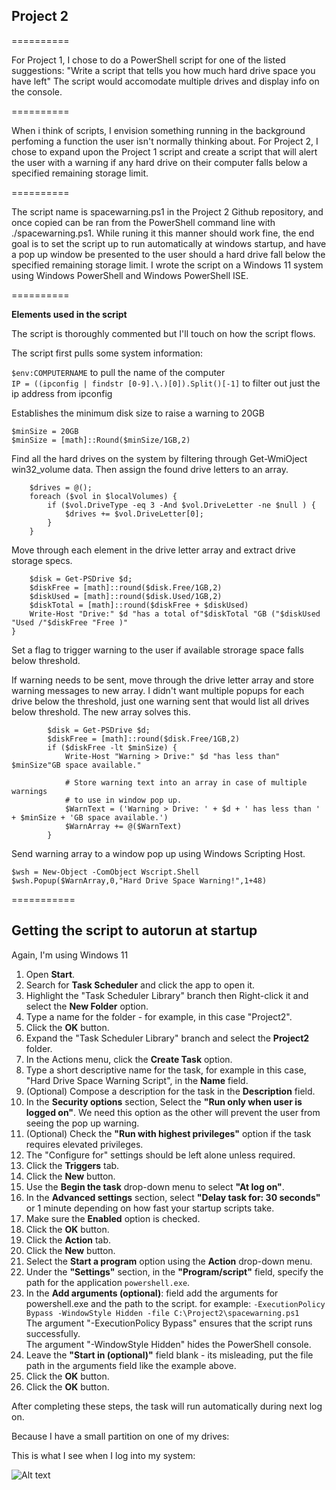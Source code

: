 ## Project 2

==========

For Project 1, I chose to do a PowerShell script for one of the listed suggestions:
"Write a script that tells you how much hard drive space you have left"
The script would accomodate multiple drives and display info on the console.

==========

When i think of scripts, I envision something running in the background perfoming a function the user isn't normally thinking about. For Project 2, I chose to expand upon the Project 1 script and create a script that will alert the user with a warning if any hard drive on their computer falls below a specified remaining storage limit.

==========

The script name is spacewarning.ps1 in the Project 2 Github repository, and once copied can be ran from the PowerShell command line with ./spacewarning.ps1. While runing it this manner should work fine, the end goal is to set the script up to run automatically at windows startup, and have a pop up window be presented to the user should a hard drive fall below the specified remaining storage limit. I wrote the script on a Windows 11 system using Windows PowerShell and Windows PowerShell ISE.

==========

**Elements used in the script**

The script is thoroughly commented but I'll touch on how the script flows.

The script first pulls some system information:   

```$env:COMPUTERNAME``` to pull the name of the computer   
```IP = ((ipconfig | findstr [0-9].\.)[0]).Split()[-1]``` to filter out just the ip address from ipconfig

Establishes the minimum disk size to raise a warning to 20GB

```$minSize = 20GB```   
```$minSize = [math]::Round($minSize/1GB,2)```

Find all the hard drives on the system by filtering through Get-WmiOject win32_volume data.
Then assign the found drive letters to an array.

``` $localVolumes = Get-WmiObject win32_volume
    $drives = @();
    foreach ($vol in $localVolumes) {
        if ($vol.DriveType -eq 3 -And $vol.DriveLetter -ne $null ) {
            $drives += $vol.DriveLetter[0];
        }
    }
```

Move through each element in the drive letter array and extract drive storage specs.

```foreach ($d in $drives) {
    $disk = Get-PSDrive $d;
    $diskFree = [math]::round($disk.Free/1GB,2)
    $diskUsed = [math]::round($disk.Used/1GB,2)
    $diskTotal = [math]::round($diskFree + $diskUsed)
    Write-Host "Drive:" $d "has a total of"$diskTotal "GB ("$diskUsed "Used /"$diskFree "Free )"
}
```

Set a flag to trigger warning to the user if available strorage space falls below threshold.

If warning needs to be sent, move through the drive letter array and store warning messages to new array. I didn't want multiple popups for each drive below the threshold, just one warning sent that would list all drives below threshold. The new array solves this.

``` foreach ($d in $drives) {
        $disk = Get-PSDrive $d;
        $diskFree = [math]::round($disk.Free/1GB,2)
        if ($diskFree -lt $minSize) {
            Write-Host "Warning > Drive:" $d "has less than" $minSize"GB space available."
            
            # Store warning text into an array in case of multiple warnings
            # to use in window pop up.
            $WarnText = ('Warning > Drive: ' + $d + ' has less than ' + $minSize + 'GB space available.')
            $WarnArray += @($WarnText)
        } 
```

Send warning array to a window pop up using Windows Scripting Host.

``` 
$wsh = New-Object -ComObject Wscript.Shell
$wsh.Popup($WarnArray,0,"Hard Drive Space Warning!",1+48)
```
===========

## Getting the script to autorun at startup

Again, I'm using Windows 11

1.	Open **Start**.
2.	Search for **Task Scheduler** and click the app to open it.
3.	Highlight the "Task Scheduler Library" branch then Right-click it and select the **New Folder** option.
4.	Type a name for the folder - for example, in this case "Project2".
5.	Click the **OK** button.
6.	Expand the "Task Scheduler Library" branch and select the **Project2** folder.
7.	In the Actions menu, click the **Create Task** option.
8.	Type a short descriptive name for the task, for example in this case, "Hard Drive Space Warning Script", in the **Name** field.
9.	(Optional) Compose a description for the task in the **Description** field.
10.	In the **Security options** section, Select the **"Run only when user is logged on"**. We need this option as the other will prevent the user from seeing the pop up warning.
11.	(Optional) Check the **"Run with highest privileges"** option if the task requires elevated privileges.
12.	The "Configure for" settings should be left alone unless required.
13.	Click the **Triggers** tab.
14.	Click the **New** button.
15.	Use the **Begin the task** drop-down menu to select **"At log on"**.
16.	 In the **Advanced settings** section, select **"Delay task for:  30 seconds"** or 1 minute depending on how fast your startup scripts take.
17.	Make sure the **Enabled** option is checked.
18.	Click the **OK** button.
19.	Click the **Action** tab.
20.	Click the **New** button.
21.	Select the **Start a program** option using the **Action** drop-down menu.
22.	Under the **"Settings"** section, in the **"Program/script"** field, 
specify the path for the application ```powershell.exe```.
23.	In the **Add arguments (optional)**: field add the arguments for powershell.exe and the path to the script.
for example: 
```-ExecutionPolicy Bypass -WindowStyle Hidden -file C:\Project2\spacewarning.ps1```   
The argument "-ExecutionPolicy Bypass" ensures that the script runs successfully.   
The argument "-WindowStyle Hidden" hides the PowerShell console.
24.	Leave the **"Start in (optional)"** field blank - its misleading, put the file path in the arguments field like the example above.
25.	Click the **OK** button.
26.	Click the **OK** button.

After completing these steps, the task will run automatically during next log on.

Because I have a small partition on one of my drives:

This is what I see when I log into my system:

![Alt text](image.png)
